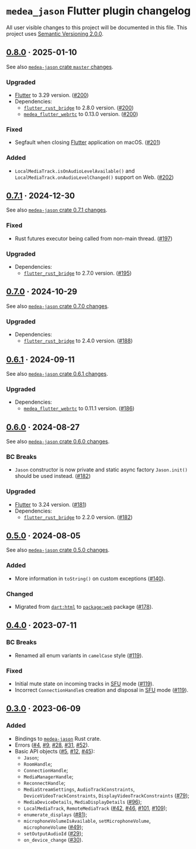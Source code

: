 `medea_jason` Flutter plugin changelog
======================================

All user visible changes to this project will be documented in this file. This project uses [Semantic Versioning 2.0.0].




## [0.8.0] · 2025-01-10
[0.8.0]: https://github.com/instrumentisto/medea-jason/tree/medea-jason-0.8.0/flutter

See also [`medea-jason` crate `master` changes](https://github.com/instrumentisto/medea-jason/tree/medea-jason-0.8.0/CHANGELOG.md).

### Upgraded

- [Flutter] to 3.29 version. ([#200])
- Dependencies:
    - [`flutter_rust_bridge`] to 2.8.0 version. ([#200])
    - [`medea_flutter_webrtc`] to 0.13.0 version. ([#200])

### Fixed

- Segfault when closing [Flutter] application on macOS. ([#201])

### Added

- `LocalMediaTrack.isOnAudioLevelAvailable()` and `LocalMediaTrack.onAudioLevelChanged()` support on Web. ([#202])

[#200]: https://github.com/instrumentisto/medea-jason/pull/200
[#201]: https://github.com/instrumentisto/medea-jason/pull/201
[#202]: https://github.com/instrumentisto/medea-jason/pull/202




## [0.7.1] · 2024-12-30
[0.7.1]: https://github.com/instrumentisto/medea-jason/tree/medea-jason-0.7.1/flutter

See also [`medea-jason` crate 0.7.1 changes](https://github.com/instrumentisto/medea-jason/tree/medea-jason-0.7.1/CHANGELOG.md).

### Fixed

- Rust futures executor being called from non-main thread. ([#197])

### Upgraded

- Dependencies:
    - [`flutter_rust_bridge`] to 2.7.0 version. ([#195])

[#195]: https://github.com/instrumentisto/medea-jason/pull/195
[#197]: https://github.com/instrumentisto/medea-jason/pull/197




## [0.7.0] · 2024-10-29
[0.7.0]: https://github.com/instrumentisto/medea-jason/tree/medea-jason-0.7.0/flutter

See also [`medea-jason` crate 0.7.0 changes](https://github.com/instrumentisto/medea-jason/tree/medea-jason-0.7.0/CHANGELOG.md).

### Upgraded

- Dependencies:
    - [`flutter_rust_bridge`] to 2.4.0 version. ([#188])

[#188]: https://github.com/instrumentisto/medea-jason/pull/188




## [0.6.1] · 2024-09-11
[0.6.1]: https://github.com/instrumentisto/medea-jason/tree/medea-jason-0.6.1/flutter

See also [`medea-jason` crate 0.6.1 changes](https://github.com/instrumentisto/medea-jason/tree/medea-jason-0.6.1/CHANGELOG.md).

### Upgraded

- Dependencies:
    - [`medea_flutter_webrtc`] to 0.11.1 version. ([#186])

[#186]: https://github.com/instrumentisto/medea-jason/pull/186




## [0.6.0] · 2024-08-27
[0.6.0]: https://github.com/instrumentisto/medea-jason/tree/medea-jason-0.6.0/flutter

See also [`medea-jason` crate 0.6.0 changes](https://github.com/instrumentisto/medea-jason/tree/medea-jason-0.6.0/CHANGELOG.md).

### BC Breaks

- `Jason` constructor is now private and static async factory `Jason.init()` should be used instead. ([#182])

### Upgraded

- [Flutter] to 3.24 version. ([#181])
- Dependencies:
    - [`flutter_rust_bridge`] to 2.2.0 version. ([#182])

[#181]: https://github.com/instrumentisto/medea-jason/pull/181
[#182]: https://github.com/instrumentisto/medea-jason/pull/182




## [0.5.0] · 2024-08-05
[0.5.0]: https://github.com/instrumentisto/medea-jason/tree/medea-jason-0.5.0/flutter

See also [`medea-jason` crate 0.5.0 changes](https://github.com/instrumentisto/medea-jason/tree/medea-jason-0.5.0/CHANGELOG.md).

### Added

- More information in `toString()` on custom exceptions ([#140]).

### Changed

- Migrated from [`dart:html`] to [`package:web`] package ([#178]).

[#140]: https://github.com/instrumentisto/medea-jason/pull/140
[#178]: https://github.com/instrumentisto/medea-jason/pull/178
[`dart:html`]: https://dart.dev/libraries/dart-html
[`package:web`]: https://pub.dev/packages/web




## [0.4.0] · 2023-07-11
[0.4.0]: https://github.com/instrumentisto/medea-jason/tree/medea-jason-0.4.0/flutter

### BC Breaks

- Renamed all enum variants in `сamelCase` style ([#119]).

### Fixed

- Initial mute state on incoming tracks in [SFU] mode ([#119]).
- Incorrect `ConnectionHandle`s creation and disposal in [SFU] mode ([#119]).

[#119]: https://github.com/instrumentisto/medea-jason/pull/119




## [0.3.0] · 2023-06-09
[0.3.0]: https://github.com/instrumentisto/medea-jason/tree/medea-jason-0.3.0/flutter

### Added

- Bindings to [`medea-jason`] Rust crate.
- Errors ([#4], [#9], [#28], [#31], [#52]).
- Basic API objects ([#5], [#12], [#45]):
    - `Jason`;
    - `RoomHandle`;
    - `ConnectionHandle`;
    - `MediaManagerHandle`;
    - `ReconnectHandle`;
    - `MediaStreamSettings`, `AudioTrackConstraints`, `DeviceVideoTrackConstraints`, `DisplayVideoTrackConstraints` ([#79]);
    - `MediaDeviceDetails`, `MediaDisplayDetails` ([#96]);
    - `LocalMediaTrack`, `RemoteMediaTrack` ([#42], [#46], [#101], [#109]);
    - `enumerate_displays` ([#81]);
    - `microphoneVolumeIsAvailable`, `setMicrophoneVolume`, `microphoneVolume` ([#49]);
    - `setOutputAudioId` ([#29]);
    - `on_device_change` ([#30]).

[#4]: https://github.com/instrumentisto/medea-jason/pull/4
[#5]: https://github.com/instrumentisto/medea-jason/pull/5
[#9]: https://github.com/instrumentisto/medea-jason/pull/9
[#12]: https://github.com/instrumentisto/medea-jason/pull/12
[#28]: https://github.com/instrumentisto/medea-jason/pull/28
[#29]: https://github.com/instrumentisto/medea-jason/pull/29
[#30]: https://github.com/instrumentisto/medea-jason/pull/30
[#31]: https://github.com/instrumentisto/medea-jason/pull/31
[#42]: https://github.com/instrumentisto/medea-jason/pull/42
[#45]: https://github.com/instrumentisto/medea-jason/pull/45
[#46]: https://github.com/instrumentisto/medea-jason/pull/46
[#49]: https://github.com/instrumentisto/medea-jason/pull/49
[#52]: https://github.com/instrumentisto/medea-jason/pull/52
[#79]: https://github.com/instrumentisto/medea-jason/pull/79
[#81]: https://github.com/instrumentisto/medea-jason/pull/81
[#96]: https://github.com/instrumentisto/medea-jason/pull/96
[#101]: https://github.com/instrumentisto/medea-jason/pull/101
[#109]: https://github.com/instrumentisto/medea-jason/pull/109




[`flutter_rust_bridge`]: https://pub.dev/packages/flutter_rust_bridge
[`medea_flutter_webrtc`]: https://pub.dev/packages/medea_flutter_webrtc
[`medea-jason`]: https://docs.rs/medea-jason
[Flutter]: https://flutter.dev
[Semantic Versioning 2.0.0]: https://semver.org
[SFU]: https://webrtcglossary.com/sfu
